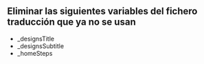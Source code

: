 ## Eliminar las siguientes variables del fichero traducción que ya no se usan
- _designsTitle
- _designsSubtitle
- _homeSteps